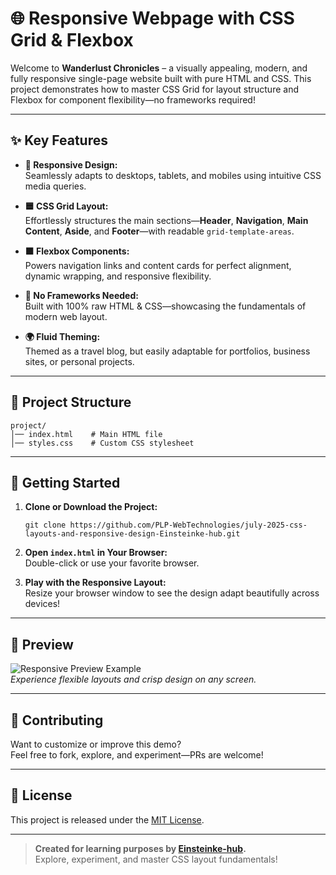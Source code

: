# 🌐 **Responsive Webpage with CSS Grid & Flexbox**

Welcome to **Wanderlust Chronicles** – a visually appealing, modern, and fully responsive single-page website built with pure HTML and CSS. This project demonstrates how to master CSS Grid for layout structure and Flexbox for component flexibility—no frameworks required!

---

## ✨ **Key Features**

- **📱 Responsive Design:**  
  Seamlessly adapts to desktops, tablets, and mobiles using intuitive CSS media queries.

- **🟦 CSS Grid Layout:**  
  Effortlessly structures the main sections—**Header**, **Navigation**, **Main Content**, **Aside**, and **Footer**—with readable `grid-template-areas`.

- **🟧 Flexbox Components:**  
  Powers navigation links and content cards for perfect alignment, dynamic wrapping, and responsive flexibility.

- **🚫 No Frameworks Needed:**  
  Built with 100% raw HTML & CSS—showcasing the fundamentals of modern web layout.

- **🌍 Fluid Theming:**  
  Themed as a travel blog, but easily adaptable for portfolios, business sites, or personal projects.

---

## 📂 **Project Structure**

```
project/
│── index.html    # Main HTML file
│── styles.css    # Custom CSS stylesheet
```

---

## 🚀 **Getting Started**

1. **Clone or Download the Project:**  
   ```
   git clone https://github.com/PLP-WebTechnologies/july-2025-css-layouts-and-responsive-design-Einsteinke-hub.git
   ```

2. **Open `index.html` in Your Browser:**  
   Double-click or use your favorite browser.

3. **Play with the Responsive Layout:**  
   Resize your browser window to see the design adapt beautifully across devices!

---

## 👀 **Preview**

![Responsive Preview Example](https://user-images.githubusercontent.com/placeholder/demo-preview.png)  
*Experience flexible layouts and crisp design on any screen.*

---

## 🤝 **Contributing**

Want to customize or improve this demo?  
Feel free to fork, explore, and experiment—PRs are welcome!

---

## 📢 **License**

This project is released under the [MIT License](LICENSE).

---

> **Created for learning purposes by [Einsteinke-hub](https://github.com/Einsteinke-hub).**  
> Explore, experiment, and master CSS layout fundamentals!
